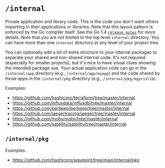 # `/internal`

Private application and library code. This is the code you don't want others importing in their applications or libraries. Note that this layout pattern is enforced by the Go compiler itself. See the Go 1.4 [`release notes`](https://golang.org/doc/go1.4#internalpackages) for more details. Note that you are not limited to the top level `internal` directory. You can have more than one `internal` directory at any level of your project tree.

You can optionally add a bit of extra structure to your internal packages to separate your shared and non-shared internal code. It's not required (especially for smaller projects), but it's nice to have visual clues showing the intended package use. Your actual application code can go in the `/internal/app` directory (e.g., `/internal/app/myapp`) and the code shared by those apps in the `/internal/pkg` directory (e.g., `/internal/pkg/myprivlib`).

Examples:

- https://github.com/hashicorp/terraform/tree/master/internal
- https://github.com/influxdata/influxdb/tree/master/internal
- https://github.com/perkeep/perkeep/tree/master/internal
- https://github.com/jaegertracing/jaeger/tree/master/internal
- https://github.com/moby/moby/tree/master/internal
- https://github.com/satellity/satellity/tree/master/internal

## `/internal/pkg`

Examples:

- https://github.com/hashicorp/waypoint/tree/main/internal/pkg
